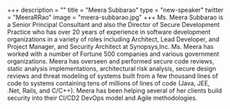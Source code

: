 +++
description = ""
title = "Meera Subbarao"
type = "new-speaker"
twitter = "MeeraRRao"
image = "meera-subbarao.jpg"
+++
Ms. Meera Subbarao is a Senior Principal Consultant and also the Director of Secure Development Practice who has over 20 years of experience in software development organizations in a variety of roles including Architect, Lead Developer, and Project Manager, and Security Architect at Synopsys,Inc. Ms. Meera has worked with a number of Fortune 500 companies and various government organizations. Meera has overseen and performed secure code reviews, static analysis implementations, architectural risk analysis, secure design reviews and threat modeling of systems built from a few thousand lines of code to systems containing tens of millions of lines of code (Java, JEE, .Net, Rails, and C/C++). Meera has been helping several of her clients build security into their CI/CD2 DevOps model and Agile methodologies.